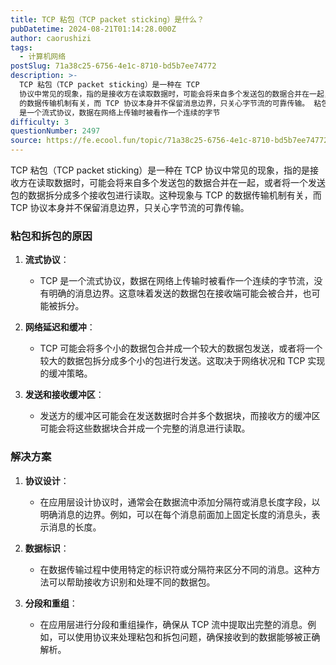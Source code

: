 ```yaml
---
title: TCP 粘包（TCP packet sticking）是什么？
pubDatetime: 2024-08-21T01:14:28.000Z
author: caorushizi
tags:
  - 计算机网络
postSlug: 71a38c25-6756-4e1c-8710-bd5b7ee74772
description: >-
  TCP 粘包（TCP packet sticking）是一种在 TCP
  协议中常见的现象，指的是接收方在读取数据时，可能会将来自多个发送包的数据合并在一起，或者将一个发送包的数据拆分成多个接收包进行读取。这种现象与 TCP
  的数据传输机制有关，而 TCP 协议本身并不保留消息边界，只关心字节流的可靠传输。 粘包和拆包的原因 流式协议： TCP
  是一个流式协议，数据在网络上传输时被看作一个连续的字节
difficulty: 3
questionNumber: 2497
source: https://fe.ecool.fun/topic/71a38c25-6756-4e1c-8710-bd5b7ee74772
---
```


TCP 粘包（TCP packet sticking）是一种在 TCP 协议中常见的现象，指的是接收方在读取数据时，可能会将来自多个发送包的数据合并在一起，或者将一个发送包的数据拆分成多个接收包进行读取。这种现象与 TCP 的数据传输机制有关，而 TCP 协议本身并不保留消息边界，只关心字节流的可靠传输。

### 粘包和拆包的原因

1. **流式协议**：

   - TCP 是一个流式协议，数据在网络上传输时被看作一个连续的字节流，没有明确的消息边界。这意味着发送的数据包在接收端可能会被合并，也可能被拆分。

2. **网络延迟和缓冲**：

   - TCP 可能会将多个小的数据包合并成一个较大的数据包发送，或者将一个较大的数据包拆分成多个小的包进行发送。这取决于网络状况和 TCP 实现的缓冲策略。

3. **发送和接收缓冲区**：
   - 发送方的缓冲区可能会在发送数据时合并多个数据块，而接收方的缓冲区可能会将这些数据块合并成一个完整的消息进行读取。

### 解决方案

1. **协议设计**：

   - 在应用层设计协议时，通常会在数据流中添加分隔符或消息长度字段，以明确消息的边界。例如，可以在每个消息前面加上固定长度的消息头，表示消息的长度。

2. **数据标识**：

   - 在数据传输过程中使用特定的标识符或分隔符来区分不同的消息。这种方法可以帮助接收方识别和处理不同的数据包。

3. **分段和重组**：
   - 在应用层进行分段和重组操作，确保从 TCP 流中提取出完整的消息。例如，可以使用协议来处理粘包和拆包问题，确保接收到的数据能够被正确解析。
